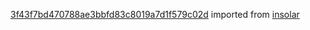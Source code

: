 [3f43f7bd470788ae3bbfd83c8019a7d1f579c02d](https://github.com/insolar/insolar/commit/3f43f7bd470788ae3bbfd83c8019a7d1f579c02d) imported from [insolar](https://github.com/insolar/insolar)
